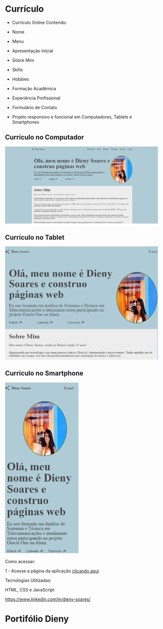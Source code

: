 # Currículo

- Currículo Online Contendo:

- Nome
- Menu
- Apresentação Inicial
- Sobre Mim
- Skills
- Hobbies
- Formação Acadêmica
- Experiência Profissional
- Formulário de Contato
- Projeto responsivo e funcional em Computadores, Tablets e Smartphones

## Currículo no Computador

![Currículo no Computador](./curriculo1.png)

## Currículo no Tablet

![Currículo no Tablet](./curriculo2.png)

## Currículo no Smartphone

![Currículo no smartphone](./curriculo3.png)

Como acessar:

1 - Acesse a página da aplicação <a href="https://dyrj.github.io/portifolioDieny/">clicando aqui</a><br>

Tecnologias Utilizadas:

HTML, CSS e JavaScript

https://www.linkedin.com/in/dieny-soares/

# Portifólio Dieny
